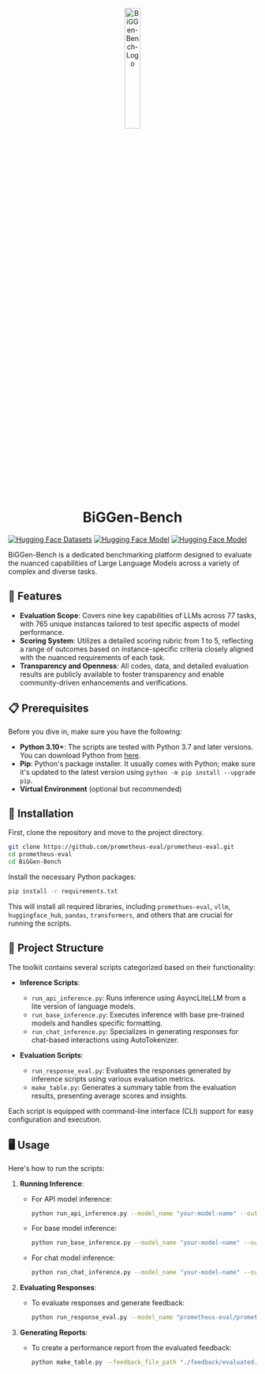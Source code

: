 <p align="center">
  <img src="https://raw.githubusercontent.com/prometheus-eval/prometheus-eval/feat/bgb/BiGGen-Bench/assets/logo.png" alt="BiGGen-Bench-Logo" style="width: 25%; display: block; margin: auto;">
</p>

<h1 align="center"> BiGGen-Bench </h1>

<a href="https://huggingface.co/datasets/prometheus-eval/BiGGen-Bench"><img src="https://img.shields.io/badge/%F0%9F%A4%97%20Hugging%20Face-Dataset-ffd21e" alt="Hugging Face Datasets"></a>
<a href="https://huggingface.co/prometheus-eval/prometheus-bgb-8x7b-v2.0"><img src="https://img.shields.io/badge/%F0%9F%A4%97%20Hugging%20Face-Model-ff9d00" alt="Hugging Face Model"></a>
<a href="https://huggingface.co/spaces/prometheus-eval/BiGGen-Bench-Leaderboard"><img src="https://img.shields.io/badge/%F0%9F%A4%97%20Hugging%20Face-Leaderboard-orange" alt="Hugging Face Model"></a>


BiGGen-Bench is a dedicated benchmarking platform designed to evaluate the nuanced capabilities of Large Language Models across a variety of complex and diverse tasks.

## 🚀 Features

- **Evaluation Scope**: Covers nine key capabilities of LLMs across 77 tasks, with 765 unique instances tailored to test specific aspects of model performance.
- **Scoring System**: Utilizes a detailed scoring rubric from 1 to 5, reflecting a range of outcomes based on instance-specific criteria closely aligned with the nuanced requirements of each task.
- **Transparency and Openness**: All codes, data, and detailed evaluation results are publicly available to foster transparency and enable community-driven enhancements and verifications.


## 📋 Prerequisites

Before you dive in, make sure you have the following:

- **Python 3.10+**: The scripts are tested with Python 3.7 and later versions. You can download Python from [here](https://www.python.org/downloads/).
- **Pip**: Python's package installer. It usually comes with Python; make sure it's updated to the latest version using `python -m pip install --upgrade pip`.
- **Virtual Environment** (optional but recommended)

## 🚀 Installation

First, clone the repository and move to the project directory.

```bash
git clone https://github.com/prometheus-eval/prometheus-eval.git
cd prometheus-eval
cd BiGGen-Bench
```

Install the necessary Python packages:

```bash
pip install -r requirements.txt
```

This will install all required libraries, including `promethues-eval`, `vllm`, `huggingface_hub`, `pandas`, `transformers`, and others that are crucial for running the scripts.

## 📁 Project Structure

The toolkit contains several scripts categorized based on their functionality:

- **Inference Scripts**:
  - `run_api_inference.py`: Runs inference using AsyncLiteLLM from a lite version of language models.
  - `run_base_inference.py`: Executes inference with base pre-trained models and handles specific formatting.
  - `run_chat_inference.py`: Specializes in generating responses for chat-based interactions using AutoTokenizer.
  
- **Evaluation Scripts**:
  - `run_response_eval.py`: Evaluates the responses generated by inference scripts using various evaluation metrics.
  - `make_table.py`: Generates a summary table from the evaluation results, presenting average scores and insights.

Each script is equipped with command-line interface (CLI) support for easy configuration and execution.

## 🖥️ Usage

Here's how to run the scripts:

1. **Running Inference**:
   - For API model inference:
     ```bash
     python run_api_inference.py --model_name "your-model-name" --output_file_path "./outputs/api_response.json"
     ```

   - For base model inference:
     ```bash
     python run_base_inference.py --model_name "your-model-name" --output_file_path "./outputs/base_response.json"
     ```

   - For chat model inference:
     ```bash
     python run_chat_inference.py --model_name "your-model-name" --output_file_path "./outputs/chat_response.json"
     ```


2. **Evaluating Responses**:
   - To evaluate responses and generate feedback:
     ```bash
     python run_response_eval.py --model_name "prometheus-eval/prometheus-7b-v2.0" --input_file_path "./outputs/api_response.json" --output_file_path "./feedback/evaluated.json"
     ```

3. **Generating Reports**:
   - To create a performance report from the evaluated feedback:
     ```bash
     python make_table.py --feedback_file_path "./feedback/evaluated.json"
     ```